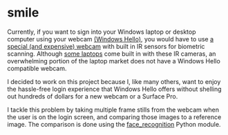 # smile
Currently, if you want to sign into your Windows laptop or desktop computer using your webcam [(Windows Hello)](https://www.microsoft.com/en-us/windows/windows-hello), you would have to use [a special (and expensive) webcam](https://www.logitech.com/en-us/product/brio) with built in IR sensors for biometric scanning. Although [some laptops](https://www.microsoft.com/en-us/surface) come built in with these IR cameras, an overwhelming portion of the laptop market does not have a Windows Hello compatible webcam. 

I decided to work on this project because I, like many others, want to enjoy the hassle-free login experience that Windows Hello offers without shelling out hundreds of dollars for a new webcam or a Surface Pro. 

I tackle this problem by taking multiple frame stills from the webcam when the user is on the login screen, and comparing those images to a reference image. The comparison is done using the [face_recognition](https://github.com/ageitgey/face_recognition) Python module.
